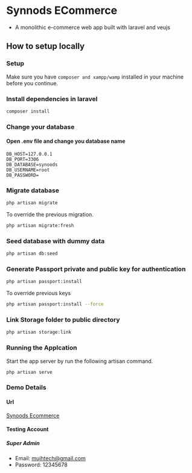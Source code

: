 # Synnods ECommerce

- A monolithic e-commerce web app built with laravel and veujs

## How to setup locally

### Setup

Make sure you have `composer and xampp/wamp` installed in your machine before you continue.

### Install dependencies in laravel

```bash
composer install
```

### Change your database

#### Open .env file and change you database name

```env
DB_HOST=127.0.0.1
DB_PORT=3306
DB_DATABASE=synoods
DB_USERNAME=root
DB_PASSWORD=
```

### Migrate database

```bash
php artisan migrate
```

To override the previous migration.

```bash
php artisan migrate:fresh
```

### Seed database with dummy data

```bash
php artisan db:seed
```

### Generate Passport private and public key for authentication

```bash
php artisan passport:install
```

To override previous keys

```bash
php artisan passport:install --force
```

### Link Storage folder to public directory

```bash
php artisan storage:link
```

### Running the Applcation

Start the app server by run the following artisan command.  

```bash
php artisan serve
```

### Demo Details

#### Url

[Synoods Ecommerce](http://127.0.0.1:8000/)

#### Testing Account

##### Super Admin

- Email: mujhtech@gmail.com
- Password: 12345678
